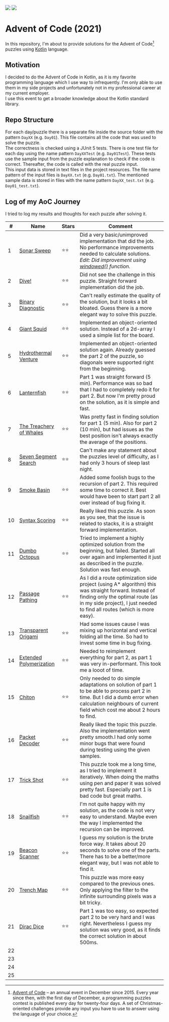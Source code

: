 ![](https://img.shields.io/static/v1?label=%F0%9F%93%85%20Completed%20Days&message=21&color=blue&style=flat-square)
![](https://img.shields.io/static/v1?label=%E2%AD%90%20Gained%20Stars&message=42&color=yellow&style=flat-square)
  
# Advent of Code (2021)
In this repository, I'm about to provide solutions for the Advent of Code[^aoc] puzzles using [Kotlin][kotlin] language.

## Motivation
I decided to do the Advent of Code in Kotlin, as it is my favorite programming language which I use way to infrequently. I'm only
able to use them in my side projects and unfortunately not in my professional career at my current employer.  
I use this event to get a broader knowledge about the Kotlin standard library.

## Repo Structure
For each day/puzzle there is a separate file inside the source folder with the pattern `DayXX` (e.g. `Day01`). This file contains
all the code that was used to solve the puzzle.  
The correctness is checked using a JUnit 5 tests. There is one test file for each day using the name pattern `DayXXTest` (e.g. 
`Day01Test`). These tests use the sample input from the puzzle explanation to check if the code is correct. Thereafter, the 
code is called with the real puzzle input.  
This input data is stored in text files in the project resources. The file name pattern of the input files is `DayXX.txt` 
(e.g. `Day01.txt`). The mentioned sample data is stored in files with the name pattern `DayXX_test.txt` (e.g. `Day01_test.txt`).

## Log of my AoC Journey
I tried to log my results and thoughts for each puzzle after solving it.

| #   | Name                          | Stars  | Comment                                                                                                                                                                                                              |  
|-----|-------------------------------|--------|----------------------------------------------------------------------------------------------------------------------------------------------------------------------------------------------------------------------|
| 1   | [Sonar Sweep][1]              | ⭐⭐     | Did a very basic/unimproved implementation that did the job. No performance improvements needed to calculate solutions.<br/>_Edit: Did improvement using [windowed()][windowed] function._                           |
| 2   | [Dive!][2]                    | ⭐⭐     | Did not see the challenge in this puzzle. Straight forward implementation did the job.                                                                                                                               |
| 3   | [Binary Diagnostic][3]        | ⭐⭐     | Can't really estimate the quality of the solution, but it looks a bit bloated. Guess there is a more elegant way to solve this puzzle.                                                                               |
| 4   | [Giant Squid][4]              | ⭐⭐     | Implemented an object-oriented solution. Instead of a 2d-array I used a simple list for the board.                                                                                                                   |
| 5   | [Hydrothermal Venture][5]     | ⭐⭐     | Implemented an object-oriented solution again. Already guessed the part 2 of the puzzle, so diagonals were supported right from the beginning.                                                                       |
| 6   | [Lanternfish][6]              | ⭐⭐     | Part 1 was straight forward (5 min). Performance was so bad that I had to completely redo it for part 2. But now I'm pretty proud on the solution, as it is simple and fast.                                         |
| 7   | [The Treachery of Whales][7]  | ⭐⭐     | Was pretty fast in finding solution for part 1 (5 min). Also for part 2 (10 min), but had issues as the best position isn't always exactly the average of the positions.                                             |
| 8   | [Seven Segment Search][8]     | ⭐⭐     | Can't make any statement about the puzzles level of difficulty, as I had only 3 hours of sleep last night.                                                                                                           |
| 9   | [Smoke Basin][9]              | ⭐⭐     | Added some foolish bugs to the recursion of part 2. This required some time to correct it. Best would have been to start part 2 all over instead of bug fixing it.                                                   |
| 10  | [Syntax Scoring][10]          | ⭐⭐     | Really liked this puzzle. As soon as you see, that the issue is related to stacks, it is a straight forward implementation.                                                                                          |
| 11  | [Dumbo Octopus][11]           | ⭐⭐     | Tried to implement a highly optimized solution from the beginning, but failed. Started all over again and implemented it just as described in the puzzle. Solution was fast enough.                                  |
| 12  | [Passage Pathing][12]         | ⭐⭐     | As I did a route optimization side project (using A* algorithm) this was straight forward. Instead of finding only the optimal route (as in my side project), I just needed to find all routes (which is more easy). |
| 13  | [Transparent Origami][13]     | ⭐⭐     | Had some issues cause I was mixing up horizontal and vertical folding all the time. So had to invest some time in bug fixing.                                                                                        |
| 14  | [Extended Polymerization][14] | ⭐⭐     | Needed to reimplement everything for part 2, as part 1 was very in-performant. This took me a looot of time.                                                                                                         |
| 15  | [Chiton][15]                  | ⭐⭐     | Only needed to do simple adaptations on solution of part 1 to be able to process part 2 in time. But I did a dumb error when calculation neighbours of current field which cost me about 2 hours to find.            |
| 16  | [Packet Decoder][16]          | ⭐⭐     | Really liked the topic this puzzle. Also the implementation went pretty smooth.I had only some minor bugs that were found during testing using the given samples.                                                    |
| 17  | [Trick Shot][17]              | ⭐⭐     | This puzzle took me a long time, as I tried to implement it iteratively. When doing the maths using pen and paper it was solved pretty fast. Especially part 1 is bad code but great maths.                          |
| 18  | [Snailfish][18]               | ⭐⭐     | I'm not quite happy with my solution, as the code is not very easy to understand. Maybe even the way I implemented the recursion can be improved.                                                                    |
| 19  | [Beacon Scanner][19]          | ⭐⭐     | I guess my solution is the brute force way. It takes about 20 seconds to solve one of the parts. There has to be a better/more elegant way, but I was not able to find it.                                           |
| 20  | [Trench Map][20]              | ⭐⭐     | This puzzle was more easy compared to the previous ones. Only applying the filter to the infinite surrounding pixels was a bit tricky.                                                                               |
| 21  | [Dirac Dice][21]              | ⭐⭐     | Part 1 was too easy, so expected part 2 to be very hard and I was right. Nevertheless I guess my solution was very good, as it finds the correct solution in about 500ms.                                            |
| 22  |                               |        |                                                                                                                                                                                                                      |
| 23  |                               |        |                                                                                                                                                                                                                      |
| 24  |                               |        |                                                                                                                                                                                                                      |
| 25  |                               |        |                                                                                                                                                                                                                      |

[^aoc]:
    [Advent of Code][aoc] – an annual event in December since 2015.
    Every year since then, with the first day of December, a programming puzzles contest is published every day for twenty-four days.
    A set of Christmas-oriented challenges provide any input you have to use to answer using the language of your choice.

[aoc]: https://adventofcode.com
[kotlin]: https://kotlinlang.org
[windowed]: https://kotlinlang.org/api/latest/jvm/stdlib/kotlin.collections/windowed.html

[1]: https://adventofcode.com/2021/day/1
[2]: https://adventofcode.com/2021/day/2
[3]: https://adventofcode.com/2021/day/3
[4]: https://adventofcode.com/2021/day/4
[5]: https://adventofcode.com/2021/day/5
[6]: https://adventofcode.com/2021/day/6
[7]: https://adventofcode.com/2021/day/7
[8]: https://adventofcode.com/2021/day/8
[9]: https://adventofcode.com/2021/day/9
[10]: https://adventofcode.com/2021/day/10
[11]: https://adventofcode.com/2021/day/11
[12]: https://adventofcode.com/2021/day/12
[13]: https://adventofcode.com/2021/day/13
[14]: https://adventofcode.com/2021/day/14
[15]: https://adventofcode.com/2021/day/15
[16]: https://adventofcode.com/2021/day/16
[17]: https://adventofcode.com/2021/day/17
[18]: https://adventofcode.com/2021/day/18
[19]: https://adventofcode.com/2021/day/19
[20]: https://adventofcode.com/2021/day/20
[21]: https://adventofcode.com/2021/day/21
[22]: https://adventofcode.com/2021/day/22
[23]: https://adventofcode.com/2021/day/23
[24]: https://adventofcode.com/2021/day/24
[25]: https://adventofcode.com/2021/day/25
